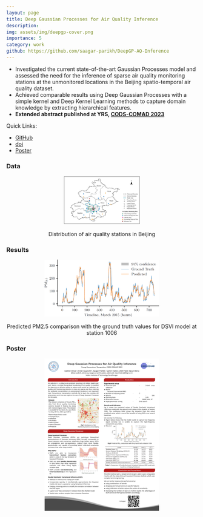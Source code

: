 ```yaml
---
layout: page
title: Deep Gaussian Processes for Air Quality Inference
description:
img: assets/img/deepgp-cover.png
importance: 5
category: work
github: https://github.com/saagar-parikh/DeepGP-AQ-Inference
---
```

- Investigated the current state-of-the-art Gaussian Processes model and assessed the need for the inference of sparse air quality monitoring stations at the unmonitored locations in the Beijing spatio-temporal air quality dataset.
- Achieved comparable results using Deep Gaussian Processes with a simple kernel and Deep Kernel Learning methods to capture domain knowledge by extracting hierarchical features.
- **Extended abstract published at YRS, [CODS-COMAD 2023](https://cods-comad.in/2023/)**

Quick Links:
- [GitHub](https://github.com/saagar-parikh/DeepGP-AQ-Inference)
- [doi](https://dl.acm.org/doi/10.1145/3570991.3571004)
- [Poster](https://drive.google.com/file/d/1mSVTieApr4TRH4VUvme1KEJCV3uX3RCx/view?usp=drive_link)

### Data

<div align="center"><img src="/assets/img/deepgp-data.png" alt="data" width="40%">

<p align="center">
Distribution of air quality stations in Beijing
</p>
</div>


### Results

<div align="center"><img src="/assets/img/deepgp-results.png" alt="results" width="60%">

<p align="center">
Predicted PM2.5 comparison with the ground truth values for DSVI model at station 1006
</p></div>

### Poster

<p align="center"><img src="/assets/img/deepgp-poster.png" alt="poster" width="60%"></p>
